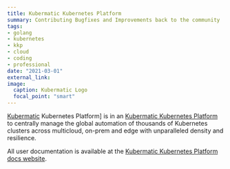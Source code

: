 ```yaml
---
title: Kubermatic Kubernetes Platform
summary: Contributing Bugfixes and Improvements back to the community
tags:
- golang
- kubernetes
- kkp
- cloud
- coding
- professional
date: "2021-03-01"
external_link:
image:
  caption: Kubermatic Logo
  focal_point: "smart"
---
```


[Kubermatic](https://www.kubermatic.com) Kubernetes Platform] is in an [Kubermatic Kubernetes Platform](https://github.com/kubermatic/kubermatic) to centrally manage the global automation of thousands of Kubernetes clusters across multicloud, on-prem and edge with unparalleled density and resilience.

All user documentation is available at the [Kubermatic Kubernetes Platform docs website](https://docs.kubermatic.com/kubermatic/master/).
